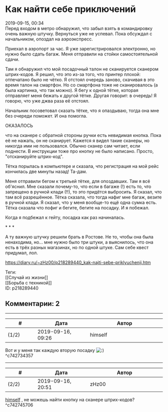 Как найти себе приключений
==========================

  
2019-09-15, 00:34  
 Перед входом в метро обнаружил, что забыл взять в командировку очень важную штучку. Вернуться уже не успевал. Пока обсуждал с начальником, опоздал на аэроэкспресс.   
   
 Приехал в аэропорт за час. Я уже зарегистрировался электронно, но нужно было сдать багаж. Меня отправили на стойки самостоятельной сдачи.   
   
 Там я обнаружил что мой посадочный талон не сканируется сканером штрих-кодов. Я решил, что это из-за того, что принтер плохой: отпечатано было не чётко. Я отстоял очередь заново, скачивая в это время талон на смартфон. Но со смартфона тоже не сканировалось (а была картинка, что так можно). Я бегу к одной тётке, которая отправляет меня бежать к другой тётке. Другая говорит: в очередь! Я говорю, что уже джва раза её отстоял.   
   
 Начальник посоветовал сказать тётке, что я опаздываю, тогда она мне без очереди поможет. И она помогла.   
   
 ОКАЗАЛОСЬ   
   
 что на сканере с обратной стороны ручки есть невидимая кнопка. Пока её не нажать, он не сканирует. Кажется я видел такие сканеры, но никогда ими не пользовался. Обычно сканер сам читает, если поднести. В инструкции тоже про кнопку не было написано. Просто, "отсканируйте штрих-код".   
   
 Тётка порылась в компьютере и сказала, что регистрация на мой рейс кончилась две минуты назад! Та-дам.   
   
 Меня отправили бегом к третьей тётке, для опоздавших. Там я всё об'яснил. Мне сказали почему-то, что если в багаже (!) есть то, что запрещено в ручной клади (!!), то это придётся выбросить. Я сказал, что там всё разрешённое. Тётка сказала, что тогда нафиг мне багаж, везите в ручной клади. Я сказал, что у меня вообще-то ещё одна сумка есть. Тётка сказала что пофиг и бегите, бегите на посадку. И я побежал.   
   
 Когда я подбежал к гейту, посадка как раз начиналась.   
   
 \* \* \*   
   
 А ту важную штучку решили брать в Ростове. Не то, чтобы она была ненаходима, но... мне нужно было три штуки, а выяснилось, что она есть в трёх разных магазинах, но по одной штуке. Сам себе квест придумал, лол.   
  
<https://diary.ru/~zHz00/p218289440_kak-najti-sebe-priklyuchenij.htm>  
  
Теги:  
[[Случай из жизни]]  
[[Борьба с техникой]]  
ID: p218289440  


Комментарии: 2
--------------

  


---



|         #         |              Дата              |                     Автор                     |           ID           |
| --- | --- | --- | --- |
| (1/2) | 2019-09-16, 09:26 | himself | c742734357 |

  
 Вот и у меня так каждую вторую посадку ![:)](http://static.diary.ru/picture/3.gif)   
 ^c742734357

---



|         #         |              Дата              |                     Автор                     |           ID           |
| --- | --- | --- | --- |
| (2/2) | 2019-09-16, 20:51 | zHz00 | c742745706 |

  
  [himself](http://himself.diary.ru "void")  , не можешь найти кнопку на сканере штрих-кодов?   
 ^c742745706